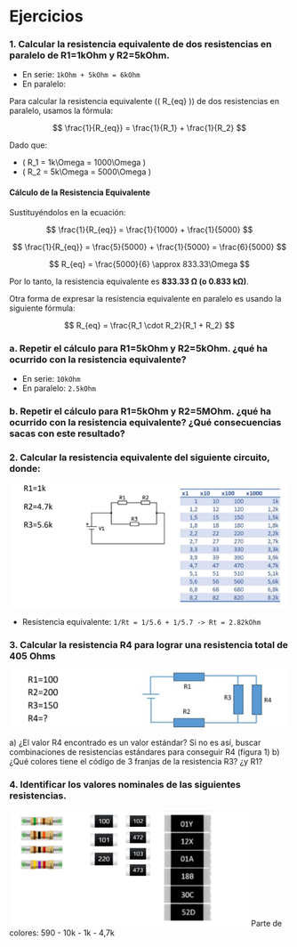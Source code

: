 # Ejercicios

### 1. Calcular la resistencia equivalente de dos resistencias en paralelo de R1=1kOhm y R2=5kOhm.

- En serie: `1kOhm + 5kOhm = 6kOhm`
- En paralelo: 

Para calcular la resistencia equivalente (\( R_{eq} \)) de dos resistencias en paralelo, usamos la fórmula:

$$
\frac{1}{R_{eq}} = \frac{1}{R_1} + \frac{1}{R_2}
$$

Dado que:

- \( R_1 = 1k\Omega = 1000\Omega \)
- \( R_2 = 5k\Omega = 5000\Omega \)

#### Cálculo de la Resistencia Equivalente

Sustituyéndolos en la ecuación:

$$
\frac{1}{R_{eq}} = \frac{1}{1000} + \frac{1}{5000}
$$

$$
\frac{1}{R_{eq}} = \frac{5}{5000} + \frac{1}{5000} = \frac{6}{5000}
$$

$$
R_{eq} = \frac{5000}{6} \approx 833.33\Omega
$$

Por lo tanto, la resistencia equivalente es **833.33 Ω (o 0.833 kΩ)**.

Otra forma de expresar la resistencia equivalente en paralelo es usando la siguiente fórmula:

$$
R_{eq} = \frac{R_1 \cdot R_2}{R_1 + R_2}
$$

### a. Repetir el cálculo para R1=5kOhm y R2=5kOhm. ¿qué ha ocurrido con la resistencia equivalente?

- En serie: `10kOhm`
- En paralelo: `2.5kOhm`

### b. Repetir el cálculo para R1=5kOhm y R2=5MOhm. ¿qué ha ocurrido con la resistencia equivalente? ¿Qué consecuencias sacas con este resultado?

### 2. Calcular la resistencia equivalente del siguiente circuito, donde:
![ej2](../public/img/ej2.png)
- Resistencia equivalente: `1/Rt = 1/5.6 + 1/5.7 -> Rt = 2.82kOhm`


### 3. Calcular la resistencia R4 para lograr una resistencia total de 405 Ohms
![ej3](../public/img/ej3.png)

a) ¿El valor R4 encontrado es un valor estándar? Si no es así, buscar combinaciones
de resistencias estándares para conseguir R4 (figura 1)
b) ¿Qué colores tiene el código de 3 franjas de la resistencia R3? ¿y R1?

### 4. Identificar los valores nominales de las siguientes resistencias.
![ej4](../public/img/ej4.png)
Parte de colores: 590 - 10k - 1k - 4,7k
